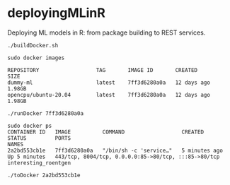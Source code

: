 # deployingMLinR
Deploying ML models in R: from package building to REST services.



```{bash}
./buildDocker.sh 
```

```{bash}
sudo docker images 

REPOSITORY                  TAG       IMAGE ID       CREATED          SIZE
dummy-ml                    latest    7ff3d6280a0a   12 days ago      1.98GB
opencpu/ubuntu-20.04        latest    7ff3d6280a0a   12 days ago      1.98GB
```

```{bash}
./runDocker 7ff3d6280a0a
```

```{bash}
sudo docker ps 
CONTAINER ID   IMAGE          COMMAND                  CREATED         STATUS         PORTS                                                  NAMES
2a2bd553cb1e   7ff3d6280a0a   "/bin/sh -c 'service…"   5 minutes ago   Up 5 minutes   443/tcp, 8004/tcp, 0.0.0.0:85->80/tcp, :::85->80/tcp   interesting_roentgen
```


```{bash}
./toDocker 2a2bd553cb1e
```


